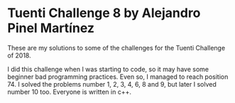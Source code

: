 # Tuenti Challenge 8 by Alejandro Pinel Martínez

These are my solutions to some of the challenges for the Tuenti Challenge of 2018.

I did this challenge when I was starting to code, so it may have some beginner bad programming practices. Even so, I managed to reach position 74. 
I solved the problems number 1, 2, 3, 4, 6, 8 and 9, but later I solved number 10 too. Everyone is written in c++.
